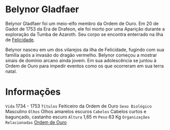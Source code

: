 <!-- TITLE: Belynor Gladfaer -->
<!-- SUBTITLE: Visão geral sobre Belynor Gladfaer -->

# Belynor Gladfaer
Belynor Gladfaer foi um meio-elfo membro da Ordem de Ouro. Em 20 de Gadot de 1753 da Era de Drafeon, ele foi morto por uma Aparição durante a exploração da Tumba de Azaroth. Seu corpo se encontra enterrado na ilha de [Felicidade](http://localhost/lugares/plano-material/drafeon/sudeste-de-drafeon/felicidade#felicidade).

Belynor nasceu em um dos vilarejos da ilha de Felicidade, fugindo com sua família após a invasão do dragão vermelho. Belynor começou a mostrar sinais de domínio arcano ainda jovem. Em sua adolescência se juntou à Ordem de Ouro para impedir eventos como os que ocorreram em sua terra natal.

# Informações
`Vida` 1734 - 1753 
`Títulos` Feiticeiro da Ordem de Ouro
`Sexo Biológico` Masculino
`Olhos` Olhos amarelos escuros
`Cabelos` Cabelos curtos e bagunçado, castanho escuro
`Altura` 1,65 m
`Peso` 63  Kg
`Organizações Relacionadas` [Ordem de Ouro](http://localhost/faccoes/faccoes-independentes/ordem-de-ouro#ordem-de-ouro)
